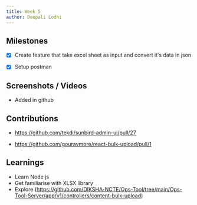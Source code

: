 ```yaml
---
title: Week 5
author: Deepali Lodhi
---
```


## Milestones
- [x] Create feature that take excel sheet as input and convert it's data in json
- [x] Setup postman


## Screenshots / Videos 
- Added in github

## Contributions

- https://github.com/tekdi/sunbird-admin-ui/pull/27

- https://github.com/gouravmore/react-bulk-upload/pull/1

## Learnings
- Learn Node js
- Get familiarise with XLSX library
- Explore (https://github.com/DIKSHA-NCTE/Ops-Tool/tree/main/Ops-Tool-Server/app/v1/controllers/content-bulk-upload)
